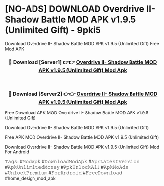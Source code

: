 # [NO-ADS] DOWNLOAD Overdrive II- Shadow Battle MOD APK v1.9.5 (Unlimited Gift) - 9pki5
Download Overdrive II- Shadow Battle MOD APK v1.9.5 (Unlimited Gift) Free Mod APK

<div align="center">
<h3>🔴 Download [Server1] 👉👉 <a href="https://apk-comot.site?title=Overdrive_II-_Shadow_Battle_MOD_APK_v1.9.5_(Unlimited_Gift)">Overdrive II- Shadow Battle MOD APK v1.9.5 (Unlimited Gift) Mod Apk</a></h3><br>

<h3>🔴 Download [Server2] 👉👉 <a href="https://apk-comot.site?title=Overdrive_II-_Shadow_Battle_MOD_APK_v1.9.5_(Unlimited_Gift)">Overdrive II- Shadow Battle MOD APK v1.9.5 (Unlimited Gift) Mod Apk</a></h3>
</div>


Free Download APK MOD Overdrive II- Shadow Battle MOD APK v1.9.5 (Unlimited Gift)

Download Overdrive II- Shadow Battle MOD APK v1.9.5 (Unlimited Gift) 

Free APK MOD Overdrive II- Shadow Battle MOD APK v1.9.5 (Unlimited Gift) 

Download Overdrive II- Shadow Battle MOD APK v1.9.5 (Unlimited Gift) Mod For Android

𝚃𝚊𝚐𝚜: #𝙼𝚘𝚍𝙰𝚙𝚔 #𝙳𝚘𝚠𝚗𝚕𝚘𝚊𝚍𝙼𝚘𝚍𝙰𝚙𝚔 #𝙰𝚙𝚔𝙻𝚊𝚝𝚎𝚜𝚝𝚅𝚎𝚛𝚜𝚒𝚘𝚗 #𝙰𝚙𝚔𝚄𝚗𝚕𝚒𝚖𝚒𝚝𝚎𝚍𝙼𝚘𝚗𝚎𝚢 #𝙰𝚙𝚔𝚄𝚗𝚕𝚘𝚌𝚔𝙰𝚕𝚕 #𝙰𝚙𝚔𝙽𝚘𝙰𝚍𝚜 #𝚄𝚗𝚕𝚘𝚌𝚔𝙿𝚛𝚎𝚖𝚒𝚞𝚖 #𝙵𝚘𝚛𝙰𝚗𝚍𝚛𝚘𝚒𝚍 #𝙵𝚛𝚎𝚎𝙳𝚘𝚠𝚗𝚕𝚘𝚊𝚍 #home_design_mod_apk